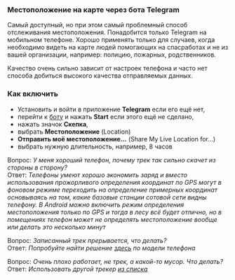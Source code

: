### Местоположение на карте через бота Telegram
Самый доступный, но при этом самый проблемный способ отслеживания местоположения. Понадобится только Telegram на мобильном телефоне. Хорошо применять только для случаев, когда необходимо видеть на карте людей помогающих на спасработах и не из вашей организации, например: полицию, пожарных, родственников.

Качество очень сильно зависит от настроек телефона и часто нет способа добиться высокого качества отправляемых данных.

### Как включить
- Установить и войти в приложение **Telegram** если его ещё нет,
- перейти к [боту](https://t.me/@extremum_sasbot) и нажать **Start** если этого ещё не сделано,
- нажать значок **Скепка**,
- выбрать **Местоположение** (Location)
- **Отправить моё местоположение...** (Share My Live Location for...)
- выбрать нужную длительность, например, 8 часов


Вопрос: *У меня хороший телефон, почему трек так сильно скачет из стороны в сторону?*  
Ответ: *Телефоны умеют хорошо экономить заряд и вместо использования прожорливого определения координат по GPS могут в фоновом режиме переходить на определение примерных координат основываясь на том, какие базовые станции сотовой сети видны телефону. В Android можно включить режим определения местоположения только по GPS и тогда в лесу всё будет отлично, но в помещениях телефон может не определять местоположение вообще или делать это несколько минут*  

Вопрос: *Записанный трек прерывается, что делать?*  
Ответ: *Попробуйте найти решение [здесь](https://dontkillmyapp.com) по модели телефона*  
  
Вопрос: *Очень плохо работает, не трек, а какой-то мусор. Что делать?*
Ответ: *Использовать другой трекер [из списка](/online-tracking-main.md)*